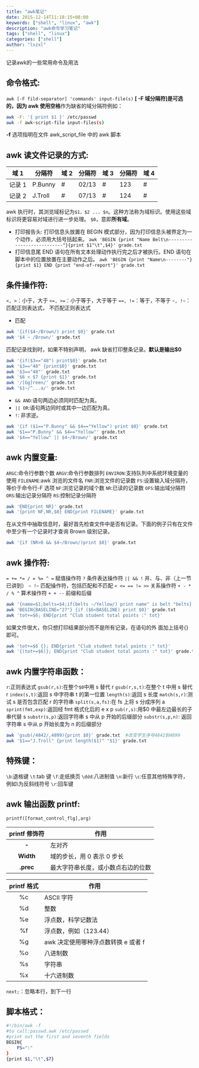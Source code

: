 ```yaml
---
title: "awk笔记"
date: 2015-12-14T11:18:15+08:00
keywords: ["shell", "linux", "awk"]
description: "awk命令学习笔记"
tags: ["shell", "linux"]
categories: ["shell"]
author: "lxzxl"
---
```


记录awk的一些常用命令及用法

<!--more-->

## 命令格式:

`awk [-F fild-separator] 'commands' input-file(s)`
**[ -F 域分隔符]**是可选的，因为 awk 使用**空格**作为缺省的域分隔符例如：

```bash
awk -F: '{ print $1 }' /etc/passwd
awk -f awk-script-file input-files(s)
```

**-f** 选项指明在文件 awk_script_file 中的 awk 脚本

## awk 读文件记录的方式:

| 域 1   | 分隔符  | 域 2 | 分隔符 | 域 3 | 分隔符 | 域 4 |
| ------ | ------- | ---- | ------ | ---- | ------ | ---- |
| 记录 1 | P.Bunny | #    | 02/13  | #    | 123    | #    | Yellow\n |
| 记录 2 | J.Troll | #    | 07/13  | #    | 124    | #    | Brown\n |

awk 执行时，其浏览域标记为`$1，$2 ... $n`。这种方法称为域标识。使用这些域标识将更容易对域进行进一步处理。
`$0`，意即**所有域**。

* 打印报告头:
  打印信息头放置在 BEGIN 模式部分，因为打印信息头被界定为一个动作，必须用大括号括起来。
  `awk 'BEGIN {print "Name Belt\n---------------------------"}{print $1"\t",$4}' grade.txt`
* 打印信息尾
  END 语句在所有文本处理动作执行完之后才被执行。END 语句在脚本中的位置放置在主要动作之后。
  `awk 'BEGIN {print "Name\n--------"}{print $1} END {print "end-of-report"}' grade.txt`

## 条件操作符:

`<, >`：小于，大于
`<=, >=`：小于等于，大于等于
`==, !=`：等于，不等于
`~, !~`：匹配正则表达式， 不匹配正则表达式

* 匹配

```bash
awk '{if($4~/Brown/) print $0}' grade.txt
awk '$4 ~ /Brown/' grade.txt
```

匹配记录找到时，如果不特别声明， awk 缺省打印整条记录。**默认是输出$0**

```bash
awk '{if($3=="48") print$0}' grade.txt
awk '$3=="48" {print$0}' grade.txt
awk '$3=="48"' grade.txt
awk '$6 < $7 {print $1}' grade.txt
awk '/[Gg]reen/' grade.txt
awk '$1~/^...a/' grade.txt
```

* `&& AND`:语句两边必须同时匹配为真。
* `|| OR`:语句两边同时或其中一边匹配为真。
* `!`: 非求逆。

```bash
awk '{if ($1=="P.Bunny" && $4=="Yellow") print $0}' grade.txt
awk '$1=="P.Bunny" && $4=="Yellow"' grade.txt
awk '$4=="Yellow" || $4~/Brown/' grade.txt
```

## awk 内置变量:

`ARGC`:命令行参数个数
`ARGV`:命令行参数排列
`ENVIRON`:支持队列中系统环境变量的使用
`FILENAME`:awk 浏览的文件名
`FNR`:浏览文件的记录数
`FS`:设置输入域分隔符，等价于命令行-F 选项
`NF`:浏览记录的域个数
`NR`:已读的记录数
`OFS`:输出域分隔符
`ORS`:输出记录分隔符
`RS`:控制记录分隔符

```bash
awk 'END{print NR}' grade.txt
awk '{print NF,NR,$0} END{print FILENAME}' grade.txt
```

在从文件中抽取信息时，最好首先检查文件中是否有记录。下面的例子只有在文件中至少有一个记录时才查询 Brown 级别记录。

```bash
awk '{if (NR>0 && $4~/Brown/)print $0}' grade.txt
```

## awk 操作符:

`= += *= / = %= ^ =` 赋值操作符
`?` 条件表达操作符
`|| && !` 并、与、非（上一节已讲到）
`~ !~` 匹配操作符，包括匹配和不匹配
`< <= == != >>` 关系操作符
`+ - * / % ^` 算术操作符
`+ + --` 前缀和后缀

```bash
awk '{name=$1;belts=$4;if(belts ~/Yellow/) print name" is belt "belts}' grade.txt
awk 'BEGIN{BASELINE="27"} {if ($6<BASELINE) print $0}' grade.txt
awk 'tot+=$6; END{print "Club student total points :" tot}'
```

如果文件很大，你只想打印结果部分而不是所有记录，在语句的外 面加上括号{}即可。

```bash
awk 'tot+=$6 {}; END{print "Club student total points :" tot}'
awk '{(tot+=$6)}; END{print "Club student total points :" tot}' grade.txt
```

## awk 内置字符串函数：

`r`:正则表达式
`gsub(r,s)`:在整个`$0`中用 s 替代 r
`gsub(r,s,t)`:在整个 t 中用 s 替代 r
`index(s,t)`:返回 s 中字符串 t 的第一位置
`length(s)`:返回 s 长度
`match(s,r)`:测试 s 是否包含匹配 r 的字符串
`split(s,a,fs)`:在 fs 上将 s 分成序列 a
`sprint(fmt,exp)`:返回经 fmt 格式化后的 e x p
`sub(r,s)`:用$0 中最左边最长的子串代替 s
`substr(s,p)`:返回字符串 s 中从 p 开始的后缀部分
`substr(s,p,n)`: 返回字符串 s 中从 p 开始长度为 n 的后缀部分

```bash
awk 'gsub(/4842/,4899){print $0}' grade.txt  #改变学生序号4842到4899
awk '$1=="J.Troll" {print length($1)" "$1}' grade.txt
```

## 特殊键：

`\b`:退格键
`\t`:tab 键
`\f`:走纸换页
`\ddd`:八进制值
`\n`:新行
`\c`:任意其他特殊字符，例如\\为反斜线符号
`\r`:回车键

## awk 输出函数 printf:

`printf([format_control_flg],arg)`

| printf 修饰符 | 作用                               |
| :-----------: | ---------------------------------- |
|    **\-**     | 左对齐                             |
|   **Width**   | 域的步长，用 0 表示 0 步长         |
|   **.prec**   | 最大字符串长度，或小数点右边的位数 |

| printf 格式 | 作用                                |
| :---------: | ----------------------------------- |
|     %c      | ASCII 字符                          |
|     %d      | 整数                                |
|     %e      | 浮点数，科学记数法                  |
|     %f      | 浮点数，例如（123.44）              |
|     %g      | awk 决定使用哪种浮点数转换 e 或者 f |
|     %o      | 八进制数                            |
|     %s      | 字符串                              |
|     %x      | 十六进制数                          |

`next;`：忽略本行，到下一行

## 脚本格式：

```bash
#!/bin/awk -f
#to call:passwd.awk /etc/passwd
#print out the first and seventh fields
BEGIN{
    FS=":"
}
{print $1,"\t",$7}
```
